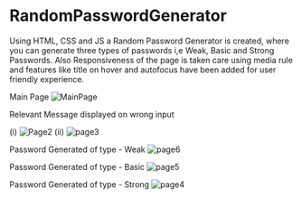 # RandomPasswordGenerator
Using HTML, CSS and JS a Random Password Generator is created, where you can generate three types of passwords i,e Weak, Basic and Strong Passwords. Also Responsiveness of the page is  taken care using media rule and features like title on hover and autofocus have been added for user friendly experience.

Main Page
![MainPage](https://github.com/amishaphabba/RandomPasswordGenerator/assets/75721242/c57d63b9-db45-4054-b22a-017603ffe23f)

Relevant Message displayed on wrong input

(i)
![Page2](https://github.com/amishaphabba/RandomPasswordGenerator/assets/75721242/d0abd59e-2e9c-48f9-8424-a0d82e691890)
(ii)
![page3](https://github.com/amishaphabba/RandomPasswordGenerator/assets/75721242/9325c3d2-5b41-4b04-b9c3-db8e4a310744)


Password Generated of type - Weak
![page6](https://github.com/amishaphabba/RandomPasswordGenerator/assets/75721242/c9c0377a-f090-48b5-861b-696efd8c687d)

Password Generated of type - Basic
![page5](https://github.com/amishaphabba/RandomPasswordGenerator/assets/75721242/e32d6f58-5630-4ea7-89d3-6f24ef88eca1)

Password Generated of type - Strong
![page4](https://github.com/amishaphabba/RandomPasswordGenerator/assets/75721242/df139bc3-e59b-4b61-8498-4b61c3776269)
